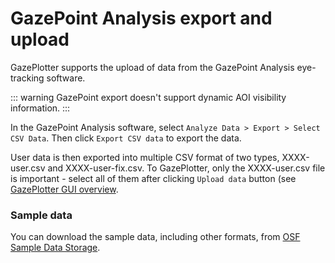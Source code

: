 # GazePoint Analysis export and upload

GazePlotter supports the upload of data from the GazePoint Analysis eye-tracking software.

::: warning
GazePoint export doesn't support dynamic AOI visibility information.
:::

In the GazePoint Analysis software, select `Analyze Data > Export > Select CSV Data`. Then click `Export CSV data` to export the data.

User data is then exported into multiple CSV format of two types, XXXX-user.csv and XXXX-user-fix.csv. To GazePlotter, only the XXXX-user.csv file is important - select all of them after clicking `Upload data` button (see [GazePlotter GUI overview](/basic/).

### Sample data

You can download the sample data, including other formats, from [OSF Sample Data Storage](https://osf.io/j58v3).